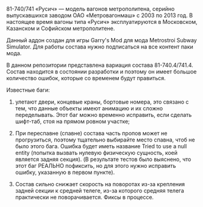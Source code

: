 81-740/741 «Русич» — модель вагонов метрополитена, серийно выпускавшихся заводом ОАО «Метровагонмаш» с 2003 по 2013 год. В настоящее время вагоны типа «Русич» эксплуатируются в Московском, Казанском и Софийском метрополитене.

Данный аддон создан для игры Garry's Mod для мода Metrostroi Subway Simulator. Для работы состава нужно подписаться на все контент паки мода.

В данном репозитории представлена вариация состава 81-740.4/741.4. Состав находится в состоянии разработки и поэтому он имеет большое количество ошибок, которые со временем будут правиться.

Известные баги: 

1) улетают двери, концевые краны, бортовые номера, это связано с тем, что данные объекты имеют анимацию и их сложно переделывать. Этот баг можно временно исправить, если сделать шифт-таб, стоя на прямом ровном участке;

2) При переспавне (спавне) состава часть пропов может не прогрузиться, поэтому тщательно выбирайте место спавна, чтоб не было этого бага. Ошибка будет иметь название Tried to use a null entity (попытка вызвать нулевую физическую сущность, коей является задняя секция). (В результате тестов было выяснено, что этот баг РЕАЛЬНО пофиксить, но для этого нужно исправить ошибку, указанную в первом пункте).

3) Состав сильно снижает скорость на поворотах из-за крепления задней секции к средней телеге, из-за которого средняя телега практически не поворачивается. Фиксы в процессе.
